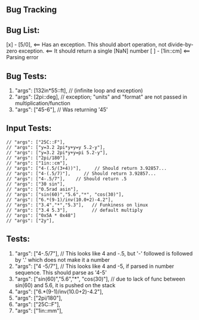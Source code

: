 
## Bug Tracking

Bug List:
--------
[x] - [5/0],    <== Has an exception. This should abort operation, not divide-by-zero exception.
				<== It should return a single [NaN] number
[ ] - [1in::cm] <== Parsing error

Bug Tests:
---------
1) "args": [132in*55::ft],  // (infinite loop and exception)
2) "args": [2pi::deg],      // exception; "units" and "format" are not passed in multiplication/function
3) "args": ["45-6"],        // Was returning '45'

## Input Tests:

	// "args": ["25C::F"],
	// "args": ["y=3.2 2pi*y+y=y 5.2-y"],
	// "args": ["y=3.2 2pi*y+y=pi 5.2-y"],
	// "args": ["2pi/180"],
	// "args": ["1in::cm"],
	// "args": ["4-(.5/(3+4))"],     // Should return 3.92857...
	// "args": ["4-(.5/7)"],     // Should return 3.92857...
	// "args": ["4-.5/7"],    // Should return .5
	// "args": ["30 sin"],
	// "args": ["0.5rad asin"],
	// "args": ["sin(60)","5.6","*", "cos(30)"],
	// "args": ["6.*(9-1)/inv(10.0+2)-4.2"],
	// "args": ["3.4","*","5.3"],   // Funkiness on linux
	// "args": ["3.4 5.3"],         // default multiply
	// "args": ["0x5A * 0x48"]
	// "args": ["2y"],

Tests:
-----
1) "args": ["4-.5/7"],  // This looks like 4 and -.5, but '-' followed is followed by '.' which does not make it a number
2) "args": ["4 -5/7"],  // This looks like 4 and -5, if parsed in number sequence. This should parse as '4-5'
3) "args": ["sin(60)","5.6","*", "cos(30)"], // due to lack of func between sin(60) and 5.6, it is pushed on the stack
4) "args": ["6.*(9-1)/inv(10.0+2)-4.2"],
5) "args": ["2pi/180"],
6) "args": ["25C::F"],
7) "args": ["1in::mm"],

